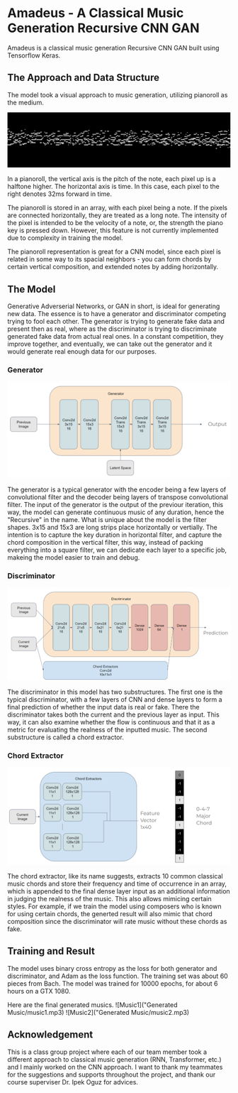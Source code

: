 # Amadeus - A Classical Music Generation Recursive CNN GAN
Amadeus is a classical music generation Recursive CNN GAN built using Tensorflow Keras. 

## The Approach and Data Structure
The model took a visual approach to music generation, utilizing pianoroll as the medium.

![Pianoroll Example](Assets/pianoroll.png)

In a pianoroll, the vertical axis is the pitch of the note, each pixel up is a halftone higher. The horizontal axis is time. In this case, each pixel to the right denotes 32ms forward in time. 

The pianoroll is stored in an array, with each pixel being a note. If the pixels are connected horizontally, they are treated as a long note. The intensity of the pixel is intended to be the velocity of a note, or, the strength the piano key is pressed down. However, this feature is not currently implemented due to complexity in training the model. 

The pianoroll representation is great for a CNN model, since each pixel is related in some way to its spacial neighbors - you can form chords by certain vertical composition, and extended notes by adding horizontally. 

## The Model
Generative Adverserial Networks, or GAN in short, is ideal for generating new data. The essence is to have a generator and discriminator competing trying to fool each other. The generator is trying to generate fake data and present then as real, where as the discriminator is trying to discriminate generated fake data from actual real ones. In a constant competition, they improve together, and eventually, we can take out the generator and it would generate real enough data for our purposes. 

### Generator

![Generator](Assets/generator.png)

The generator is a typical generator with the encoder being a few layers of convolutional filter and the decoder being layers of transpose convolutional filter. The input of the generator is the output of the previour iteration, this way, the model can generate continuous music of any duration, hence the "Recursive" in the name. What is unique about the model is the filter shapes. 3x15 and 15x3 are long strips place horizontally or vertially. The intention is to capture the key duration in horizontal filter, and capture the chord composition in the vertical filter, this way, instead of packing everything into a square filter, we can dedicate each layer to a specific job, makeing the model easier to train and debug. 

### Discriminator

![Discriminator](Assets/discriminator.png)

The discriminator in this model has two substructures. The first one is the typical discriminator, with a few layers of CNN and dense layers to form a final prediction of whether the input data is real or fake. There the discriminator takes both the current and the previous layer as input. This way, it can also examine whether the flow is continuous and that it as a metric for evaluating the realness of the inputted music. The second substructure is called a chord extractor. 

### Chord Extractor
![Chord Extractor](Assets/chordextractor.png)

The chord extractor, like its name suggests, extracts 10 common classical music chords and store their frequency and time of occurrence in an array, which is appended to the final dense layer input as an additional information in judging the realness of the music. This also allows mimicing certain styles. For example, if we train the model using composers who is known for using certain chords, the generted result will also mimic that chord composition since the discriminator will rate music without these chords as fake. 

## Training and Result
The model uses binary cross entropy as the loss for both generator and discriminator, and Adam as the loss function. The training set was about 60 pieces from Bach. The model was trained for 10000 epochs, for about 6 hours on a GTX 1080. 

Here are the final generated musics.
![Music1]("Generated Music/music1.mp3)
![Music2]("Generated Music/music2.mp3)

## Acknowledgement
This is a class group project where each of our team member took a different approach to classical music generation (RNN, Transformer, etc.) and I mainly worked on the CNN approach. I want to thank my teammates for the suggestions and supports throughout the project, and thank our course superviser Dr. Ipek Oguz for advices. 

